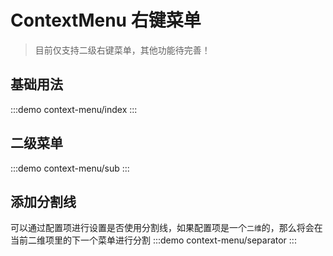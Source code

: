 # ContextMenu 右键菜单

> 目前仅支持二级右键菜单，其他功能待完善！

## 基础用法
:::demo
context-menu/index
:::

## 二级菜单
:::demo
context-menu/sub
:::

## 添加分割线
可以通过配置项进行设置是否使用分割线，如果配置项是一个`二维`的，那么将会在当前二维项里的下一个菜单进行分割
:::demo
context-menu/separator
:::
